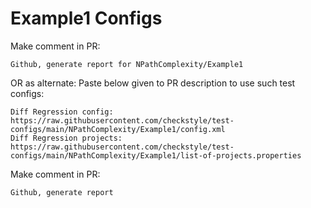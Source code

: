 # Example1 Configs
Make comment in PR:
```
Github, generate report for NPathComplexity/Example1
```
OR as alternate:
Paste below given to PR description to use such test configs:
```
Diff Regression config: https://raw.githubusercontent.com/checkstyle/test-configs/main/NPathComplexity/Example1/config.xml
Diff Regression projects: https://raw.githubusercontent.com/checkstyle/test-configs/main/NPathComplexity/Example1/list-of-projects.properties
```
Make comment in PR:
```
Github, generate report
```
